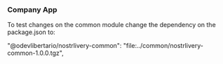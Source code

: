 ### Company App

To test changes on the common module change the dependency on the package.json to:

"@odevlibertario/nostrlivery-common": "file:../common/nostrlivery-common-1.0.0.tgz",